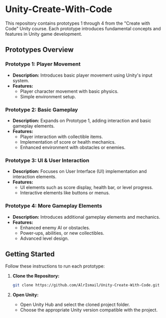 # Unity-Create-With-Code

This repository contains prototypes 1 through 4 from the "Create with Code" Unity course. Each prototype introduces fundamental concepts and features in Unity game development.

## Prototypes Overview

### Prototype 1: Player Movement
- **Description:** Introduces basic player movement using Unity's input system.
- **Features:**
  - Player character movement with basic physics.
  - Simple environment setup.

### Prototype 2: Basic Gameplay
- **Description:** Expands on Prototype 1, adding interaction and basic gameplay elements.
- **Features:**
  - Player interaction with collectible items.
  - Implementation of score or health mechanics.
  - Enhanced environment with obstacles or enemies.

### Prototype 3: UI & User Interaction
- **Description:** Focuses on User Interface (UI) implementation and interaction elements.
- **Features:**
  - UI elements such as score display, health bar, or level progress.
  - Interactive elements like buttons or menus.

### Prototype 4: More Gameplay Elements
- **Description:** Introduces additional gameplay elements and mechanics.
- **Features:**
  - Enhanced enemy AI or obstacles.
  - Power-ups, abilities, or new collectibles.
  - Advanced level design.

## Getting Started
Follow these instructions to run each prototype:

1. **Clone the Repository:**
   ```bash
   git clone https://github.com/AlrIsmail/Unity-Create-With-Code.git
   ```

2. **Open Unity:**
   - Open Unity Hub and select the cloned project folder.
   - Choose the appropriate Unity version compatible with the project.
